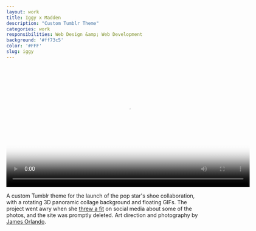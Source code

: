 ```yaml
---
layout: work
title: Iggy x Madden
description: "Custom Tumblr Theme"
categories: work
responsibilities: Web Design &amp; Web Development
background: '#ff73c5'
color: '#FFF'
slug: iggy
---
```


<div>
  <video id="iggy" class="browser_img" title="Iggy x Madden"
    preload="auto" width="640" height="320" poster="{{ site.root }}/work/iggy/iggy.png" data-setup="{}">
    <source src="{{ site.root }}/work/iggy/iggy.mp4" type='video/mp4'>
  </video>
</div>

A custom Tumblr theme for the launch of the pop star's shoe collaboration, with a rotating 3D panoramic collage background and floating GIFs. The project went awry when she <a href="http://www.dailymail.co.uk/tvshowbiz/article-2932190/Iggy-Azalea-lashes-Steve-Madden-release-disgusting-photo-shoot-promote-shoe-line-without-knowledge.html" rel="external">threw a fit</a> on social media about some of the photos, and the site was promptly deleted. Art direction and photography by <a href="http://www.jamesorlando.net/" rel="external">James Orlando</a>.
